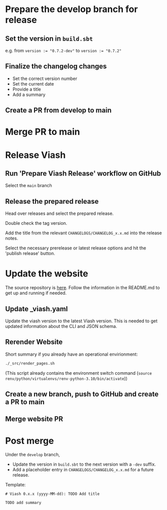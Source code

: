 # Prepare the develop branch for release

## Set the version in `build.sbt`

e.g. from `version := "0.7.2-dev"` to `version := "0.7.2"`

## Finalize the changelog changes

- Set the correct version number
- Set the current date
- Provide a title
- Add a summary

## Create a PR from develop to main

# Merge PR to main

# Release Viash

## Run 'Prepare Viash Release' workflow on GitHub

Select the `main` branch

## Release the prepared release

Head over releases and select the prepared release.

Double check the tag version.

Add the title from the relevant `CHANGELOGS/CHANGELOG_x.x.md` into the release notes.

Select the necessary prerelease or latest release options and hit the 'publish release' button.

# Update the website

The source repository is [here](https://github.com/viash-io/website).
Follow the information in the README.md to get up and running if needed.

## Update _viash.yaml

Update the viash version to the latest Viash version.
This is needed to get updated information about the CLI and JSON schema.

## Rerender Website

Short summary if you already have an operational envirionment:

```bash
./_src/render_pages.sh 
```

(This script already contains the environment switch command (`source renv/python/virtualenvs/renv-python-3.10/bin/activate`))

## Create a new branch, push to GitHub and create a PR to main

## Merge website PR

# Post merge

Under the `develop` branch,
- Update the version in `build.sbt` to the next version with a `-dev` suffix.
- Add a placeholder entry in `CHANGELOGS/CHANGELOG_x.x.md` for a future release.

Template:

```
# Viash 0.x.x (yyyy-MM-dd): TODO Add title

TODO add summary
```

